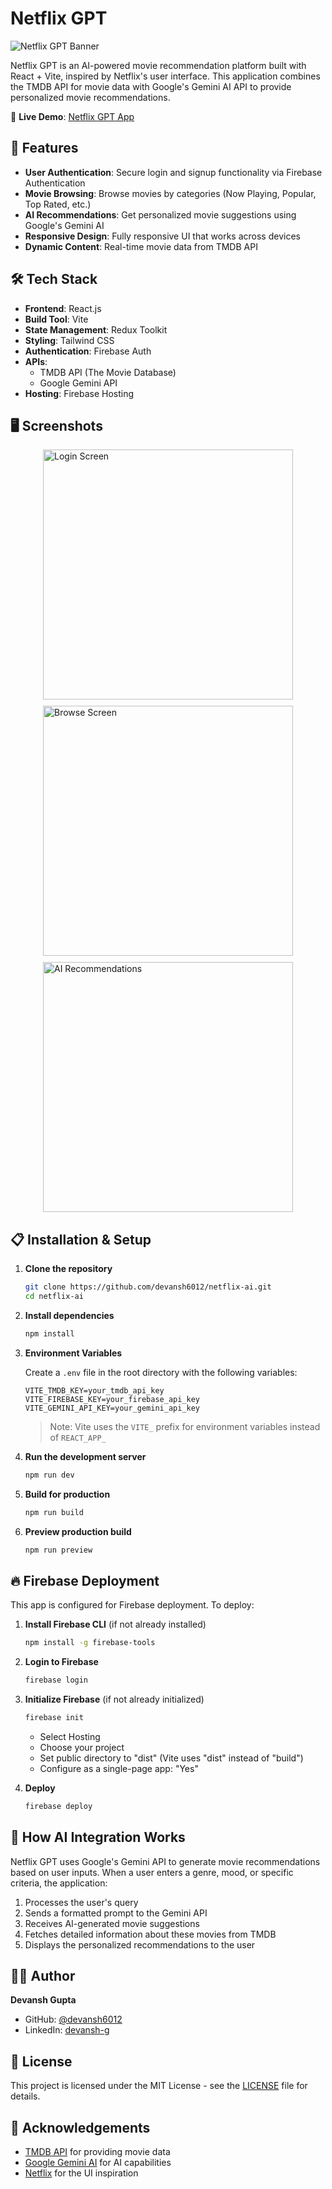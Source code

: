 # Netflix GPT

![Netflix GPT Banner](https://help.nflxext.com/helpcenter/OneTrust/oneTr…-053c-46d2-b11e-09adaef973dc/Netflix_Logo_PMS.png)

Netflix GPT is an AI-powered movie recommendation platform built with React + Vite, inspired by Netflix's user interface. This application combines the TMDB API for movie data with Google's Gemini AI API to provide personalized movie recommendations.

🔗 **Live Demo**: [Netflix GPT App](https://netflixgpt-6e513.web.app)

## 🚀 Features

- **User Authentication**: Secure login and signup functionality via Firebase Authentication
- **Movie Browsing**: Browse movies by categories (Now Playing, Popular, Top Rated, etc.)
- **AI Recommendations**: Get personalized movie suggestions using Google's Gemini AI
- **Responsive Design**: Fully responsive UI that works across devices
- **Dynamic Content**: Real-time movie data from TMDB API

## 🛠️ Tech Stack

- **Frontend**: React.js
- **Build Tool**: Vite
- **State Management**: Redux Toolkit
- **Styling**: Tailwind CSS
- **Authentication**: Firebase Auth
- **APIs**: 
  - TMDB API (The Movie Database)
  - Google Gemini API
- **Hosting**: Firebase Hosting

## 🖥️ Screenshots

<div style="display: flex; gap: 10px; flex-wrap: wrap; justify-content: center;">
  <img src="https://i.imgur.com/placeholder1.png" alt="Login Screen" width="400"/>
  <img src="https://i.imgur.com/placeholder2.png" alt="Browse Screen" width="400"/>
  <img src="https://i.imgur.com/placeholder3.png" alt="AI Recommendations" width="400"/>
</div>

## 📋 Installation & Setup

1. **Clone the repository**
   ```bash
   git clone https://github.com/devansh6012/netflix-ai.git
   cd netflix-ai
   ```

2. **Install dependencies**
   ```bash
   npm install
   ```

3. **Environment Variables**
   
   Create a `.env` file in the root directory with the following variables:
   ```
   VITE_TMDB_KEY=your_tmdb_api_key
   VITE_FIREBASE_KEY=your_firebase_api_key
   VITE_GEMINI_API_KEY=your_gemini_api_key
   ```
   
   > Note: Vite uses the `VITE_` prefix for environment variables instead of `REACT_APP_`

4. **Run the development server**
   ```bash
   npm run dev
   ```

5. **Build for production**
   ```bash
   npm run build
   ```

6. **Preview production build**
   ```bash
   npm run preview
   ```

## 🔥 Firebase Deployment

This app is configured for Firebase deployment. To deploy:

1. **Install Firebase CLI** (if not already installed)
   ```bash
   npm install -g firebase-tools
   ```

2. **Login to Firebase**
   ```bash
   firebase login
   ```

3. **Initialize Firebase** (if not already initialized)
   ```bash
   firebase init
   ```
   - Select Hosting
   - Choose your project
   - Set public directory to "dist" (Vite uses "dist" instead of "build")
   - Configure as a single-page app: "Yes"

4. **Deploy**
   ```bash
   firebase deploy
   ```

## 🧠 How AI Integration Works

Netflix GPT uses Google's Gemini API to generate movie recommendations based on user inputs. When a user enters a genre, mood, or specific criteria, the application:

1. Processes the user's query
2. Sends a formatted prompt to the Gemini API
3. Receives AI-generated movie suggestions
4. Fetches detailed information about these movies from TMDB
5. Displays the personalized recommendations to the user


## 👨‍💻 Author

**Devansh Gupta**
- GitHub: [@devansh6012](https://github.com/devansh6012)
- LinkedIn: [devansh-g](https://linkedin.com/in/devansh-g)

## 📝 License

This project is licensed under the MIT License - see the [LICENSE](LICENSE) file for details.

## 🙏 Acknowledgements

- [TMDB API](https://www.themoviedb.org/documentation/api) for providing movie data
- [Google Gemini AI](https://ai.google.dev/) for AI capabilities
- [Netflix](https://www.netflix.com) for the UI inspiration
